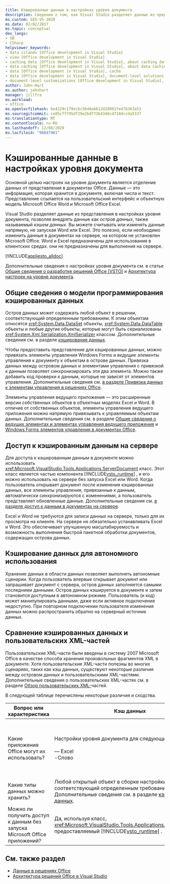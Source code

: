 ```yaml
---
title: Кэшированные данные в настройках уровня документа
description: Сведения о том, как Visual Studio разделяет данные из представления в настройках уровня документа, позволяя внедрять данные в качестве кэша данных.
ms.custom: SEO-VS-2020
ms.date: 02/02/2017
ms.topic: conceptual
dev_langs:
- VB
- CSharp
helpviewer_keywords:
- data islands [Office development in Visual Studio]
- view [Office development in Visual Studio]
- caching data [Office development in Visual Studio], about caching data
- data caching [Office development in Visual Studio], about data caching
- data [Office development in Visual Studio], cache
- data [Office development in Visual Studio], document-level solutions
- document-level customizations [Office development in Visual Studio], data model
author: John-Hart
ms.author: johnhart
manager: jillfra
ms.workload:
- office
ms.openlocfilehash: be4229c179ec6c5640ab612d28991fe476363a53
ms.sourcegitcommit: ce85cff795df29e2bd773b4346cd718dccda5337
ms.translationtype: MT
ms.contentlocale: ru-RU
ms.lasthandoff: 12/08/2020
ms.locfileid: "96847901"
---
```

# <a name="cached-data-in-document-level-customizations"></a>Кэшированные данные в настройках уровня документа
  Основной целью настроек на уровне документа является отделение данных от представления в документах Office. Данные — это информация, которая хранится в документе, включая числа и текст. Представление ссылается на пользовательский интерфейс и объектную модель Microsoft Office Word и Microsoft Office Excel.

 Visual Studio разделяет данные из представления в настройках уровня документа, позволяя внедрять данные как *остров данных*, также называемый *кэшем данных*. Вы можете считывать или изменять данные напрямую, не запуская Word или Excel. Это полезно, если необходимо изменить данные в документах на сервере, на котором не установлен Microsoft Office. Word и Excel предназначены для использования в клиентских средах. они не предназначены для выполнения на сервере.

 [!INCLUDE[appliesto_alldoc](../vsto/includes/appliesto-alldoc-md.md)]

 Дополнительные сведения о настройках уровня документа см. в статье [Общие сведения о разработке решений Office &#40;VSTO&#41;](../vsto/office-solutions-development-overview-vsto.md) и [Архитектура настроек на уровне документа](../vsto/architecture-of-document-level-customizations.md).

## <a name="understand-the-cached-data-programming-model"></a>Общие сведения о модели программирования кэшированных данных
 Остров данных может содержать любой объект в решении, соответствующий определенным требованиям. К этим объектам относятся <xref:System.Data.DataSet> объекты, <xref:System.Data.DataTable> объекты и любые другие объекты, которые могут быть сериализованы <xref:System.Xml.Serialization.XmlSerializer> классом. Дополнительные сведения см. в разделе [кэширование данных](../vsto/caching-data.md).

 Чтобы предоставить представление для кэшированных данных, можно привязать элементы управления Windows Forms и *ведущие элементы* управления к документу к объектам в острове данных. Привязка данных между островом данных и элементами управления с привязкой к данным позволяет синхронизировать эти два элемента. Можно также добавить код проверки к данным, которые не зависят от элементов управления. Дополнительные сведения см. [в разделе Привязка данных к элементам управления в решениях Office](../vsto/binding-data-to-controls-in-office-solutions.md).

 Элементы управления ведущего приложения — это расширенные версии собственных объектов в объектных моделях Excel и Word. В отличие от собственных объектов, элементы управления ведущего приложения можно напрямую привязывать к управляемым объектам данных. Дополнительные сведения см. в разделе [Общие сведения о ведущих элементах и элементах управления ведущего приложения](../vsto/host-items-and-host-controls-overview.md) и [Windows Forms элементов управления в документах Office](../vsto/windows-forms-controls-on-office-documents-overview.md).

## <a name="access-cached-data-on-the-server"></a>Доступ к кэшированным данным на сервере
 Для доступа к кэшированным данным в документе можно использовать <xref:Microsoft.VisualStudio.Tools.Applications.ServerDocument> класс. Этот класс является частью компонента [!INCLUDE[vsto_runtime](../vsto/includes/vsto-runtime-md.md)] , и его можно использовать на сервере без запуска Excel или Word. Когда пользователь открывает документ после изменения кэшированных данных, все элементы управления, привязанные к данным, автоматически синхронизируются с изменениями, а пользователь представляет обновленные данные. Дополнительные сведения см. [в разделе доступ к данным в документах на сервере](../vsto/accessing-data-in-documents-on-the-server.md).

 Excel и Word не требуются для записи данных на сервере, только для их просмотра на клиенте. На сервере не обязательно устанавливать Excel и Word. Это обеспечивает улучшенную масштабируемость и возможность выполнения быстрой пакетной обработки документов, содержащих острова данных.

## <a name="data-caching-for-offline-use"></a>Кэширование данных для автономного использования
 Хранение данных в области данных позволяет выполнять автономные сценарии. Когда пользователь впервые открывает документ или запрашивает документ с сервера, остров данных заполняется самыми последними данными. Остров данных кэшируется в документе и затем становится доступным в автономном режиме. Пользователь (и код) может манипулировать данными, даже если активное подключение недоступно. При повторном подключении пользователя изменения данных можно распространить обратно на серверный источник данных.

## <a name="cached-data-and-custom-xml-parts-compared"></a>Сравнение кэшированных данных и пользовательских XML-частей
 Пользовательские XML-части были введены в систему 2007 Microsoft Office в качестве способа хранения произвольных фрагментов XML в документе. Хотя пользовательские XML-части полезны во многих сценариях, таких как кэш данных, существуют некоторые различия между островом данных и пользовательскими XML-частями. Дополнительные сведения о пользовательских XML-частях см. в разделе [Обзор пользовательских XML-](../vsto/custom-xml-parts-overview.md)частей.

 В следующей таблице перечислены некоторые различия и сходства.

|Вопрос или характеристика|Кэш данных|Пользовательские XML-части|
|-|----------------|----------------------|
|Какие приложения Office могут их использовать?|Настройки уровня документа для следующих приложений:<br /><br /> — Excel<br />-Слово|Решения на уровне документа и приложения для следующих приложений:<br /><br /> — Excel<br />— PowerPoint<br />-Слово|
|Какие типы данных можно хранить?|Любой открытый объект в сборке настройки, соответствующий определенным требованиям. Дополнительные сведения см. в разделе [кэширование данных](../vsto/caching-data.md).|Любые XML-данные.|
|Можно ли получить доступ к данным без запуска Microsoft Office приложений?|Да, используя класс, <xref:Microsoft.VisualStudio.Tools.Applications.ServerDocument> предоставляемый [!INCLUDE[vsto_runtime](../vsto/includes/vsto-runtime-md.md)] .|Да, с помощью классов в <xref:System.IO.Packaging> пространстве имен или с помощью пакета SDK формата Open XML.|

## <a name="see-also"></a>См. также раздел
- [Данные в решениях Office](../vsto/data-in-office-solutions.md)
- [Архитектура решений Office в Visual Studio](../vsto/architecture-of-office-solutions-in-visual-studio.md)
